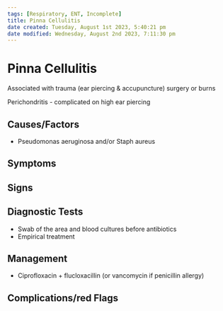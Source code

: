 ```yaml
---
tags: [Respiratory, ENT, Incomplete]
title: Pinna Cellulitis
date created: Tuesday, August 1st 2023, 5:40:21 pm
date modified: Wednesday, August 2nd 2023, 7:11:30 pm
---
```




# Pinna Cellulitis

Associated with trauma (ear piercing & accupuncture) surgery or burns

Perichondritis - complicated on high ear piercing

## Causes/Factors

- Pseudomonas aeruginosa and/or Staph aureus

## Symptoms

## Signs

## Diagnostic Tests

- Swab of the area and blood cultures before antibiotics
- Empirical treatment

## Management

- Ciprofloxacin + flucloxacillin (or vancomycin if penicillin allergy)

## Complications/red Flags
